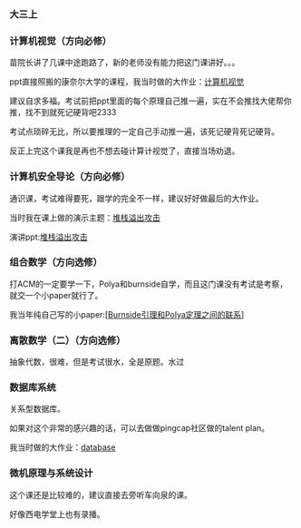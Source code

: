 ### 大三上

### 计算机视觉（方向必修）

苗院长讲了几课中途跑路了，新的老师没有能力把这门课讲好。。。

ppt直接照搬的康奈尔大学的课程，我当时做的大作业：[计算机视觉](https://github.com/baolintian/Computer-Vision)

建议自求多福。考试前把ppt里面的每个原理自己推一遍，实在不会推找大佬帮你推，找不到就死记硬背吧2333

考试点琐碎无比，所以要推理的一定自己手动推一遍，该死记硬背死记硬背。

反正上完这个课我是再也不想去碰计算计视觉了，直接当场劝退。



### 计算机安全导论（方向必修）

通识课，考试难得要死，跟学的完全不一样，建议好好做最后的大作业。

当时我在课上做的演示主题：[堆栈溢出攻击](<https://baolintian.github.io/2018/10/30/%E8%AE%A1%E7%AE%97%E6%9C%BA%E5%AE%89%E5%85%A8%E5%AF%BC%E8%AE%BA%E5%AE%9E%E9%AA%8C/>)

演讲ppt:[堆栈溢出攻击](https://babydragon.top/file/security.pdf)



### 组合数学（方向选修）

打ACM的一定要学一下，Polya和burnside自学，而且这门课没有考试是考察，就交一个小paper就行了。

我当年纯自己写的小paper:[[Burnside引理和Polya定理之间的联系](https://www.cnblogs.com/babydragon/p/10106472.html)]



### 离散数学（二）（方向选修）

抽象代数，很难，但是考试很水，全是原题。水过



### 数据库系统

关系型数据库。

如果对这个非常的感兴趣的话，可以去做做pingcap社区做的talent plan。

我当时做的大作业：[database](<https://github.com/baolintian/student_information>)



### 微机原理与系统设计

这个课还是比较难的，建议直接去旁听车向泉的课。

好像西电学堂上也有录播。







